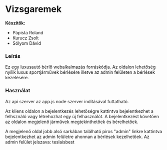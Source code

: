 # Vizsgaremek
**Készítők:**
- Pápista Roland
- Kurucz Zsolt
- Sólyom Dávid

### Leírás
Ez egy luxusautó bérlő webalkalmazás forráskódja. Az oldalon lehetőség nyílik luxus sportjárművek bérlésére illetve az admin felületen a bérlések kezelésére.

### Használat
Az api szerver az app.js node szerver indításával futtatható.

Az kliens oldalon a bejelentkezés lehetőségre kattintva bejelentkezhet a felhsználó vagy létrehozhat egy új felhasználót. A bejelentkezést követően az oldalon megjelenő járművek megtekinthetőek és bérelhetőek.

A megjelenő oldal jobb alsó sarkában található piros "admin" linkre kattintva bejelentkezhet az admin felületre ahonnan a bérlések kezelhetőek.
Az admin felület jelszava: teslaisbest
